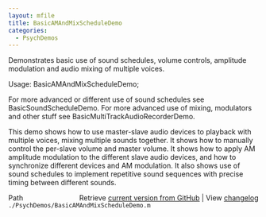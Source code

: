 ```yaml
---
layout: mfile
title: BasicAMAndMixScheduleDemo
categories:
  - PsychDemos
---
```


Demonstrates basic use of sound schedules, volume controls, amplitude
modulation and audio mixing of multiple voices.

Usage: BasicAMAndMixScheduleDemo;

For more advanced or different use of sound schedules see
BasicSoundScheduleDemo. For more advanced use of mixing, modulators and
other stuff see BasicMultiTrackAudioRecorderDemo.

This demo shows how to use master\-slave audio devices to playback with
multiple voices, mixing multiple sounds together. It shows how to
manually control the per\-slave volume and master volume. It shows how to
apply AM amplitude modulation to the different slave audio devices, and how
to synchronize different devices and AM modulation. It also shows use of
sound schedules to implement repetitive sound sequences with precise
timing between different sounds.



<div class="code_header" style="text-align:right;">
  <span style="float:left;">Path&nbsp;&nbsp;</span> <span class="counter">Retrieve <a href=
  "https://raw.github.com/Psychtoolbox-3/Psychtoolbox-3/beta/./PsychDemos/BasicAMAndMixScheduleDemo.m">current version from GitHub</a> | View <a href=
  "https://github.com/Psychtoolbox-3/Psychtoolbox-3/commits/beta/./PsychDemos/BasicAMAndMixScheduleDemo.m">changelog</a></span>
</div>
<div class="code">
  <code>./PsychDemos/BasicAMAndMixScheduleDemo.m</code>
</div>

